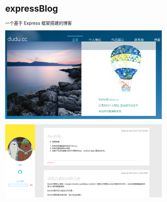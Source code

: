 # expressBlog
一个基于 Express 框架搭建的博客

![img](static/images/b.png)

![img](static/images/dodudu.cc_.png)
